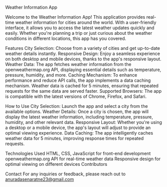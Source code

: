 Weather Information App


Welcome to the Weather Information App! This application provides real-time weather information for cities around the world. With a user-friendly interface, it allows you to access the latest weather 
updates quickly and easily. Whether you're planning a trip or just curious about the weather conditions in different locations, this app has you covered.

Features
City Selection: Choose from a variety of cities and get up-to-date weather details instantly.
Responsive Design: Enjoy a seamless experience on both desktop and mobile devices, thanks to the app's responsive layout.
Weather Data: The app fetches weather information from the openweathermap.org API, displaying essential details such as temperature, pressure, humidity, and more.
Caching Mechanism: To enhance performance and reduce API calls, the app implements a data caching mechanism. Weather data is cached for 5 minutes, ensuring that repeated requests for the same data 
are served faster.
Supported Browsers: The app is compatible with the latest versions of Chrome, Firefox, and Safari.

How to Use
City Selection: Launch the app and select a city from the available options.
Weather Details: Once a city is chosen, the app will display the latest weather information, including temperature, pressure, humidity, and other relevant data.
Responsive Layout: Whether you're using a desktop or a mobile device, the app's layout will adjust to provide an optimal viewing experience.
Data Caching: The app intelligently caches weather data for 5 minutes, improving response times for repeated requests.

Technologies Used
HTML, CSS, JavaScript for front-end development
openweathermap.org API for real-time weather data
Responsive design for optimal viewing on different devices
Contributors

Contact
For any inquiries or feedback, please reach out to anuradasenaratne23@gmail.com
